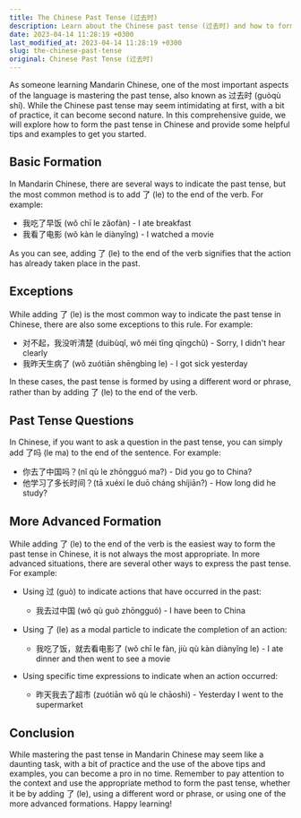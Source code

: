 ```yaml
---
title: The Chinese Past Tense (过去时)
description: Learn about the Chinese past tense (过去时) and how to form it in this comprehensive guide.
date: 2023-04-14 11:28:19 +0300
last_modified_at: 2023-04-14 11:28:19 +0300
slug: the-chinese-past-tense
original: Chinese Past Tense (过去时)
---
```

As someone learning Mandarin Chinese, one of the most important aspects of the language is mastering the past tense, also known as 过去时 (guòqù shí). While the Chinese past tense may seem intimidating at first, with a bit of practice, it can become second nature. In this comprehensive guide, we will explore how to form the past tense in Chinese and provide some helpful tips and examples to get you started.

## Basic Formation

In Mandarin Chinese, there are several ways to indicate the past tense, but the most common method is to add 了 (le) to the end of the verb. For example:

- 我吃了早饭 (wǒ chī le zǎofàn) - I ate breakfast
- 我看了电影 (wǒ kàn le diànyǐng) - I watched a movie

As you can see, adding 了 (le) to the end of the verb signifies that the action has already taken place in the past.

## Exceptions

While adding 了 (le) is the most common way to indicate the past tense in Chinese, there are also some exceptions to this rule. For example:

- 对不起，我没听清楚 (duìbùqǐ, wǒ méi tīng qīngchǔ) - Sorry, I didn't hear clearly
- 我昨天生病了 (wǒ zuótiān shēngbìng le) - I got sick yesterday

In these cases, the past tense is formed by using a different word or phrase, rather than by adding 了 (le) to the end of the verb.

## Past Tense Questions

In Chinese, if you want to ask a question in the past tense, you can simply add 了吗 (le ma) to the end of the sentence. For example:

- 你去了中国吗？(nǐ qù le zhōngguó ma?) - Did you go to China?
- 他学习了多长时间？(tā xuéxí le duō cháng shíjiān?) - How long did he study?

## More Advanced Formation

While adding 了 (le) to the end of the verb is the easiest way to form the past tense in Chinese, it is not always the most appropriate. In more advanced situations, there are several other ways to express the past tense. For example:

- Using 过 (guò) to indicate actions that have occurred in the past:

   - 我去过中国 (wǒ qù guò zhōngguó) - I have been to China
   
- Using 了 (le) as a modal particle to indicate the completion of an action:

   - 我吃了饭，就去看电影了 (wǒ chī le fàn, jiù qù kàn diànyǐng le) - I ate dinner and then went to see a movie
   
- Using specific time expressions to indicate when an action occurred:

   - 昨天我去了超市 (zuótiān wǒ qù le chāoshì) - Yesterday I went to the supermarket
   
## Conclusion

While mastering the past tense in Mandarin Chinese may seem like a daunting task, with a bit of practice and the use of the above tips and examples, you can become a pro in no time. Remember to pay attention to the context and use the appropriate method to form the past tense, whether it be by adding 了 (le), using a different word or phrase, or using one of the more advanced formations. Happy learning!